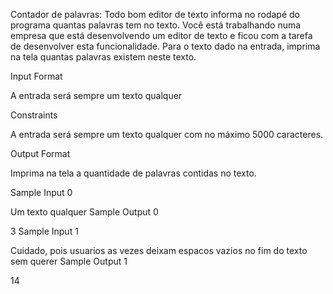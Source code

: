 Contador de palavras:
Todo bom editor de texto informa no rodapé do programa quantas palavras tem no texto. Você está trabalhando numa empresa que está desenvolvendo um editor de texto e ficou com a tarefa de desenvolver esta funcionalidade. Para o texto dado na entrada, imprima na tela quantas palavras existem neste texto.

Input Format

A entrada será sempre um texto qualquer

Constraints

A entrada será sempre um texto qualquer com no máximo 5000 caracteres.

Output Format

Imprima na tela a quantidade de palavras contidas no texto.

Sample Input 0

Um texto qualquer
Sample Output 0

3
Sample Input 1

Cuidado, pois usuarios as vezes deixam espacos vazios no fim do texto sem querer 
Sample Output 1

14